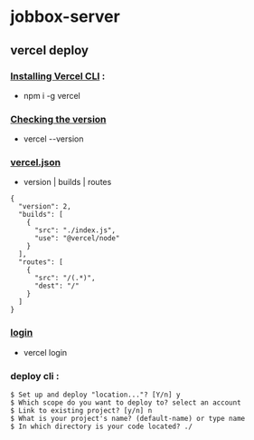 # jobbox-server

## vercel deploy

### [Installing Vercel CLI](https://vercel.com/docs/cli#installing-vercel-cli) :

- npm i -g vercel

### [Checking the version](https://vercel.com/docs/cli#checking-the-version)

- vercel --version

### [vercel.json](https://github.com/ShahariarRahman/jobbox-server/commit/5d1958f586a217561e52c3faeac23bfa4b493b45)

- version | builds | routes

```
{
  "version": 2,
  "builds": [
    {
      "src": "./index.js",
      "use": "@vercel/node"
    }
  ],
  "routes": [
    {
      "src": "/(.*)",
      "dest": "/"
    }
  ]
}
```

### [login](https://vercel.com/docs/cli/login)

- vercel login

### deploy cli :

```
$ Set up and deploy "location..."? [Y/n] y
$ Which scope do you want to deploy to? select an account
$ Link to existing project? [y/n] n
$ What is your project's name? (default-name) or type name
$ In which directory is your code located? ./
```
